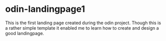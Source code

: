 # odin-landingpage1
This is the first landing page created during the odin project. Though this is a rather simple template it enabled me to learn how to create and design a good landingpage.
